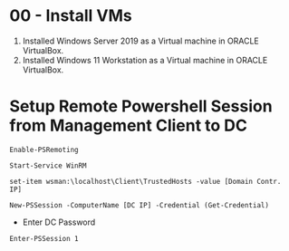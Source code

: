 # 00 - Install VMs

1. Installed Windows Server 2019 as a Virtual machine in ORACLE VirtualBox.
2. Installed Windows 11 Workstation as a Virtual machine in ORACLE VirtualBox.

# Setup Remote Powershell Session from Management Client to DC

 ```shell
 Enable-PSRemoting
 
 Start-Service WinRM
 
 set-item wsman:\localhost\Client\TrustedHosts -value [Domain Contr. IP]
 
 New-PSSession -ComputerName [DC IP] -Credential (Get-Credential)
 
 ```

 - Enter DC Password  
   
    
```
Enter-PSSession 1
```